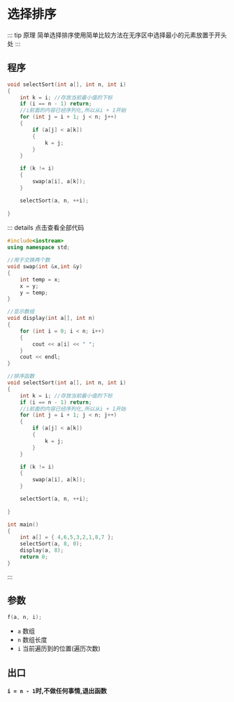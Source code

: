 # 选择排序

::: tip 原理
简单选择排序使用简单比较方法在无序区中选择最小的元素放置于开头处
:::

## 程序

```cpp
void selectSort(int a[], int n, int i)
{
	int k = i; //存放当前最小值的下标
	if (i == n - 1) return;
	//i前面的内容已经序列化,所以从i + 1开始
	for (int j = i + 1; j < n; j++) 
	{
		if (a[j] < a[k])
		{
			k = j;
		}
	}

	if (k != i)
	{
		swap(a[i], a[k]);
	}

	selectSort(a, n, ++i);
	
}
```

::: details 点击查看全部代码
```cpp
#include<iostream>
using namespace std;

//用于交换两个数
void swap(int &x,int &y)
{
	int temp = x;
	x = y;
	y = temp;
}

//显示数组
void display(int a[], int n)
{
	for (int i = 0; i < n; i++)
	{
		cout << a[i] << " ";
	}
	cout << endl;
}

//排序函数
void selectSort(int a[], int n, int i)
{
	int k = i; //存放当前最小值的下标
	if (i == n - 1) return;
	//i前面的内容已经序列化,所以从i + 1开始
	for (int j = i + 1; j < n; j++) 
	{
		if (a[j] < a[k])
		{
			k = j;
		}
	}

	if (k != i)
	{
		swap(a[i], a[k]);
	}

	selectSort(a, n, ++i);
	
}

int main()
{
	int a[] = { 4,6,5,3,2,1,8,7 };
	selectSort(a, 8, 0);
	display(a, 8);
	return 0;
}
```
:::

## 参数

```cpp
f(a, n, i);
```

 - `a` 数组
 - `n` 数组长度
 - `i` 当前遍历到的位置(遍历次数)

 ## 出口

 **`i = n - 1`时,不做任何事情,退出函数**
